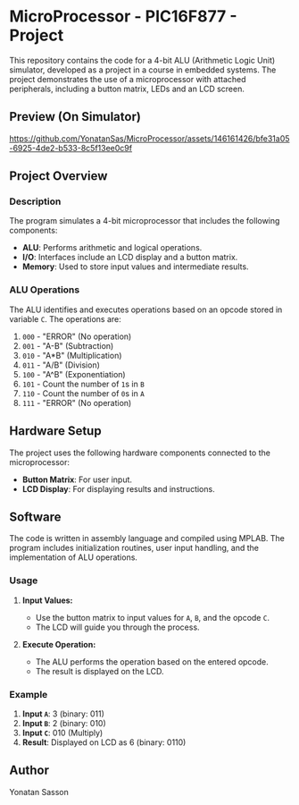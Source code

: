 # MicroProcessor - PIC16F877 - Project

This repository contains the code for a 4-bit ALU (Arithmetic Logic Unit) simulator, developed as a project in a course in embedded systems. The project demonstrates the use of a microprocessor with attached peripherals, including a button matrix, LEDs and an LCD screen.

## Preview (On Simulator)
https://github.com/YonatanSas/MicroProcessor/assets/146161426/bfe31a05-6925-4de2-b533-8c5f13ee0c9f

## Project Overview

### Description
The program simulates a 4-bit microprocessor that includes the following components:
- **ALU**: Performs arithmetic and logical operations.
- **I/O**: Interfaces include an LCD display and a button matrix.
- **Memory**: Used to store input values and intermediate results.

### ALU Operations
The ALU identifies and executes operations based on an opcode stored in variable `C`. The operations are:
1. `000` - "ERROR" (No operation)
2. `001` - "A-B" (Subtraction)
3. `010` - "A*B" (Multiplication)
4. `011` - "A/B" (Division)
5. `100` - "A^B" (Exponentiation)
6. `101` - Count the number of `1`s in `B`
7. `110` - Count the number of `0`s in `A`
8. `111` - "ERROR" (No operation)

## Hardware Setup
The project uses the following hardware components connected to the microprocessor:
- **Button Matrix**: For user input.
- **LCD Display**: For displaying results and instructions.

## Software
The code is written in assembly language and compiled using MPLAB. The program includes initialization routines, user input handling, and the implementation of ALU operations.

### Usage
    
1. **Input Values:**
    - Use the button matrix to input values for `A`, `B`, and the opcode `C`.
    - The LCD will guide you through the process.

2. **Execute Operation:**
    - The ALU performs the operation based on the entered opcode.
    - The result is displayed on the LCD.

### Example
1. **Input `A`**: 3 (binary: 011)
2. **Input `B`**: 2 (binary: 010)
3. **Input `C`**: 010 (Multiply)
4. **Result**: Displayed on LCD as 6 (binary: 0110)

## Author
Yonatan Sasson 
